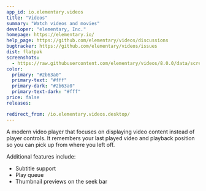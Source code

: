 ```yaml
---
app_id: io.elementary.videos
title: "Videos"
summary: "Watch videos and movies"
developer: "elementary, Inc."
homepage: https://elementary.io/
help_page: https://github.com/elementary/videos/discussions
bugtracker: https://github.com/elementary/videos/issues
dist: flatpak
screenshots:
  - https://raw.githubusercontent.com/elementary/videos/8.0.0/data/screenshot.png
color:
  primary: "#2b63a0"
  primary-text: "#fff"
  primary-dark: "#2b63a0"
  primary-text-dark: "#fff"
price: false
releases:

redirect_from: /io.elementary.videos.desktop/
---
```


<p>A modern video player that focuses on displaying video content instead of player controls. It remembers your last played video and playback position so you can pick up from where you left off.</p>
<p>Additional features include:</p>
<ul>
<li>Subtitle support</li>
<li>Play queue</li>
<li>Thumbnail previews on the seek bar</li>
</ul>